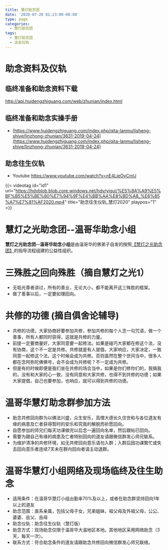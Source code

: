 ```yaml
---
title: 慧灯助念团
date: '2020-07-20 01:23:00-08:00'
type: page
categories:
  - 慧灯助念团
tags:
  - 慧灯助念团
  - 法会仪轨
---
```


# 助念资料及仪轨

## 临终准备和助念资料下载

<http://api.huidengzhiguang.com/web/zhunian/index.html>


## 临终准备和助念实操手册

-  [https://www.huidengzhiguang.com/index.php/qita-lanmu/lisheng-shiye/linzhong-zhunian/3631-2019-04-24](https://www.huidengzhiguang.com/index.php/qita-lanmu/lisheng-shiye/linzhong-zhunian/3631-2019-04-24) 


## 助念往生仪轨

- Youtube <https://www.youtube.com/watch?v=nE4LieOyCmU>


{{< videotag id="id1" url="https://hdvblob.blob.core.windows.net/hdv/yigui/%E5%8A%A9%E5%BF%B5%E5%BE%80%E7%94%9F%E4%BB%AA%E8%BD%A8_%E6%85%A7%E7%81%AF2020.mp4" title="助念往生仪轨_慧灯2020" playpos="1" >}}

# 慧灯之光助念团--温哥华助念小组

**慧灯之光助念团--温哥华助念小组**是由温哥华的佛弟子自发的按照[【慧灯之光助念团】](https://www.huidengzhiguang.com/index.php/qita-lanmu/lisheng-shiye/linzhong-zhunian/3631-2019-04-24)的指导流程组建的公益性组织。

# 三殊胜之回向殊胜（摘自慧灯之光1）

- 无垢光尊者讲过，所有的善业，无论大小，都不能离开这三殊胜的框架。  
- 做了善事以后，一定要如理回向。

# 共修的功德 (摘自俱舍论辅导)

- 共修的功德，大家协商好要参加共修，参加共修的每个人念一句咒语，做一个善事，所有人都同时获得，这就是共修的力量。  
- 前提一定要商量好，大家同意要一起修法。如果是碰巧大家都在修这个法，没有协商，这个不一定是共修。共修就是有人提倡，大家响应，大家决定，一致同意一起修这个法，这个时候会成为共修。否则虽然在整个世间当中，很多人都在念阿弥陀佛佛号，会不会成为共修呢？不一定成为共修。  
- 但是有的时候即便是我们坐在共修的场合当中，如果是你们修你们的，我搞我的，没有和大家的心一致，没有同意和大家共修，也得不到共修的功德；如果大家提倡，自己也要参加，也响应，就可以得到共修的功德。

# 温哥华慧灯助念群参加方法

- 助念共修回向群为以佛法兴盛，众生安乐，高僧大德长久住世和与各位道友有缘的病患及亡者获得暂时的安乐和究竟的解脱而祈愿回向。  
- 自愿参加的师兄们每天功课做完以后念一遍回向名单，然后跟帖已回向。  
- 需要为跟自己有缘的病患及亡者特别回向的道友请跟微信群发心师兄联系。  
- 为维护清净的共修环境，如无共修回向意乐请勿入群；入群后因功课繁忙或失去回向意乐者连续7天未在群内回向者请主动退群。  

# 温哥华慧灯小组网络及现场临终及往生助念

- 适用条件：在温哥华慧灯小组出勤率70%及以上，或者在助念群坚持回向1年以上的道友
- 助念范围：直系亲属，包括父母子女，兄弟姐妹，祖父母及外祖父母，公公、婆婆、岳父、岳母
- 助念仪轨：助念往生仪轨（慧灯版）
- 助念方式：现场助念仅限于温哥华大温地区本地。其他地区采用网络助念（3天，每天一次）。
- 联系方式：符合助念条件的道友请跟助念共修回向微信群发心师兄联络。
